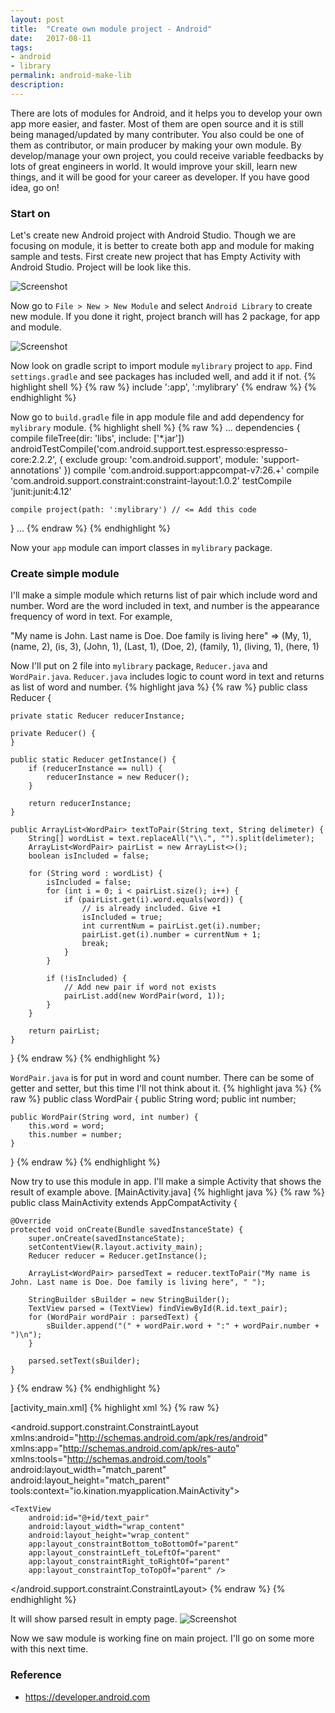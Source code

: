 ```yaml
---
layout: post
title:  "Create own module project - Android"
date:   2017-08-11
tags:
- android
- library
permalink: android-make-lib
description: 
---
```


There are lots of modules for Android, and it helps you to develop your own app more easier, and faster. Most of them are open source and it is still being managed/updated by many contributer. You also could be one of them as contributor, or main producer by making your own module.
By develop/manage your own project, you could receive variable feedbacks by lots of great engineers in world. It would improve your skill, learn new things, and it will be good for your career as developer. If you have good idea, go on!


### Start on

Let's create new Android project with Android Studio. Though we are focusing on module, it is better to create both app and module for making sample and tests. First create new project that has Empty Activity with Android Studio. Project will be look like this.

![Screenshot](/assets/post_img/android_module_cli/empty-activity.png)

Now go to `File > New > New Module` and select `Android Library` to create new module. If you done it right, project branch will has 2 package, for app and module.

![Screenshot](/assets/post_img/android_module_cli/empty-activity-module.png)

Now look on gradle script to import module `mylibrary` project to `app`. Find `settings.gradle` and see packages has included well, and add it if not.
{% highlight shell %}
{% raw %}
include ':app', ':mylibrary'
{% endraw %}
{% endhighlight %}

Now go to `build.gradle` file in app module file and add dependency for `mylibrary` module.
{% highlight shell %}
{% raw %}
...
dependencies {
    compile fileTree(dir: 'libs', include: ['*.jar'])
    androidTestCompile('com.android.support.test.espresso:espresso-core:2.2.2', {
        exclude group: 'com.android.support', module: 'support-annotations'
    })
    compile 'com.android.support:appcompat-v7:26.+'
    compile 'com.android.support.constraint:constraint-layout:1.0.2'
    testCompile 'junit:junit:4.12'
    
    compile project(path: ':mylibrary') // <= Add this code
}
...
{% endraw %}
{% endhighlight %}

Now your `app` module can import classes in `mylibrary` package.


### Create simple module

I'll make a simple module which returns list of pair which include word and number. Word are the word included in text, and number is the appearance frequency of word in text. For example,

"My name is John. Last name is Doe. Doe family is living here"
=> 
(My, 1), (name, 2), (is, 3), (John, 1), (Last, 1), (Doe, 2), (family, 1), (living, 1), (here, 1)

Now I'll put on 2 file into `mylibrary` package, `Reducer.java` and `WordPair.java`.
`Reducer.java` includes logic to count word in text and returns as list of word and number.
{% highlight java %}
{% raw %}
public class Reducer {

    private static Reducer reducerInstance;

    private Reducer() {
    }

    public static Reducer getInstance() {
        if (reducerInstance == null) {
            reducerInstance = new Reducer();
        }

        return reducerInstance;
    }

    public ArrayList<WordPair> textToPair(String text, String delimeter) {
        String[] wordList = text.replaceAll("\\.", "").split(delimeter);
        ArrayList<WordPair> pairList = new ArrayList<>();
        boolean isIncluded = false;

        for (String word : wordList) {
            isIncluded = false;
            for (int i = 0; i < pairList.size(); i++) {
                if (pairList.get(i).word.equals(word)) {
                    // is already included. Give +1
                    isIncluded = true;
                    int currentNum = pairList.get(i).number;
                    pairList.get(i).number = currentNum + 1;
                    break;
                }
            }

            if (!isIncluded) {
                // Add new pair if word not exists
                pairList.add(new WordPair(word, 1));
            }
        }

        return pairList;
    }
}
{% endraw %}
{% endhighlight %}

`WordPair.java` is for put in word and count number. There can be some of getter and setter, but this time I'll not think about it.
{% highlight java %}
{% raw %}
public class WordPair {
    public String word;
    public int number;

    public WordPair(String word, int number) {
        this.word = word;
        this.number = number;
    }
}
{% endraw %}
{% endhighlight %}

Now try to use this module in app. I'll make a simple Activity that shows the result of example above.
[MainActivity.java]
{% highlight java %}
{% raw %}
public class MainActivity extends AppCompatActivity {

    @Override
    protected void onCreate(Bundle savedInstanceState) {
        super.onCreate(savedInstanceState);
        setContentView(R.layout.activity_main);
        Reducer reducer = Reducer.getInstance();

        ArrayList<WordPair> parsedText = reducer.textToPair("My name is John. Last name is Doe. Doe family is living here", " ");

        StringBuilder sBuilder = new StringBuilder();
        TextView parsed = (TextView) findViewById(R.id.text_pair);
        for (WordPair wordPair : parsedText) {
            sBuilder.append("(" + wordPair.word + ":" + wordPair.number + ")\n");
        }

        parsed.setText(sBuilder);
    }
}
{% endraw %}
{% endhighlight %}

[activity_main.xml]
{% highlight xml %}
{% raw %}
<?xml version="1.0" encoding="utf-8"?>
<android.support.constraint.ConstraintLayout xmlns:android="http://schemas.android.com/apk/res/android"
    xmlns:app="http://schemas.android.com/apk/res-auto"
    xmlns:tools="http://schemas.android.com/tools"
    android:layout_width="match_parent"
    android:layout_height="match_parent"
    tools:context="io.kination.myapplication.MainActivity">

    <TextView
        android:id="@+id/text_pair"
        android:layout_width="wrap_content"
        android:layout_height="wrap_content"
        app:layout_constraintBottom_toBottomOf="parent"
        app:layout_constraintLeft_toLeftOf="parent"
        app:layout_constraintRight_toRightOf="parent"
        app:layout_constraintTop_toTopOf="parent" />

</android.support.constraint.ConstraintLayout>
{% endraw %}
{% endhighlight %}

It will show parsed result in empty page.
![Screenshot](/assets/post_img/android_module_cli/show-parsed.png)

Now we saw module is working fine on main project. I'll go on some more with this next time.


### Reference
* https://developer.android.com
